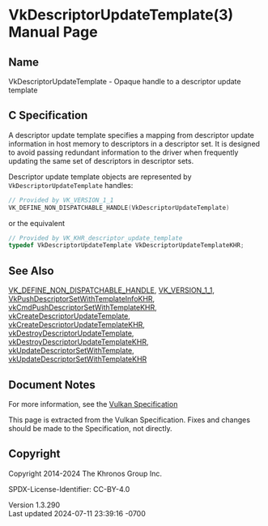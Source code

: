 # VkDescriptorUpdateTemplate(3) Manual Page

## Name

VkDescriptorUpdateTemplate - Opaque handle to a descriptor update
template



## <a href="#_c_specification" class="anchor"></a>C Specification

A descriptor update template specifies a mapping from descriptor update
information in host memory to descriptors in a descriptor set. It is
designed to avoid passing redundant information to the driver when
frequently updating the same set of descriptors in descriptor sets.

Descriptor update template objects are represented by
`VkDescriptorUpdateTemplate` handles:

``` c
// Provided by VK_VERSION_1_1
VK_DEFINE_NON_DISPATCHABLE_HANDLE(VkDescriptorUpdateTemplate)
```

or the equivalent

``` c
// Provided by VK_KHR_descriptor_update_template
typedef VkDescriptorUpdateTemplate VkDescriptorUpdateTemplateKHR;
```

## <a href="#_see_also" class="anchor"></a>See Also

[VK_DEFINE_NON_DISPATCHABLE_HANDLE](https://registry.khronos.org/vulkan/specs/1.3-extensions/man/html/VK_DEFINE_NON_DISPATCHABLE_HANDLE.html),
[VK_VERSION_1_1](https://registry.khronos.org/vulkan/specs/1.3-extensions/man/html/VK_VERSION_1_1.html),
[VkPushDescriptorSetWithTemplateInfoKHR](https://registry.khronos.org/vulkan/specs/1.3-extensions/man/html/VkPushDescriptorSetWithTemplateInfoKHR.html),
[vkCmdPushDescriptorSetWithTemplateKHR](https://registry.khronos.org/vulkan/specs/1.3-extensions/man/html/vkCmdPushDescriptorSetWithTemplateKHR.html),
[vkCreateDescriptorUpdateTemplate](https://registry.khronos.org/vulkan/specs/1.3-extensions/man/html/vkCreateDescriptorUpdateTemplate.html),
[vkCreateDescriptorUpdateTemplateKHR](https://registry.khronos.org/vulkan/specs/1.3-extensions/man/html/vkCreateDescriptorUpdateTemplateKHR.html),
[vkDestroyDescriptorUpdateTemplate](https://registry.khronos.org/vulkan/specs/1.3-extensions/man/html/vkDestroyDescriptorUpdateTemplate.html),
[vkDestroyDescriptorUpdateTemplateKHR](https://registry.khronos.org/vulkan/specs/1.3-extensions/man/html/vkDestroyDescriptorUpdateTemplateKHR.html),
[vkUpdateDescriptorSetWithTemplate](https://registry.khronos.org/vulkan/specs/1.3-extensions/man/html/vkUpdateDescriptorSetWithTemplate.html),
[vkUpdateDescriptorSetWithTemplateKHR](https://registry.khronos.org/vulkan/specs/1.3-extensions/man/html/vkUpdateDescriptorSetWithTemplateKHR.html)

## <a href="#_document_notes" class="anchor"></a>Document Notes

For more information, see the <a
href="https://registry.khronos.org/vulkan/specs/1.3-extensions/html/vkspec.html#VkDescriptorUpdateTemplate"
target="_blank" rel="noopener">Vulkan Specification</a>

This page is extracted from the Vulkan Specification. Fixes and changes
should be made to the Specification, not directly.

## <a href="#_copyright" class="anchor"></a>Copyright

Copyright 2014-2024 The Khronos Group Inc.

SPDX-License-Identifier: CC-BY-4.0

Version 1.3.290  
Last updated 2024-07-11 23:39:16 -0700
